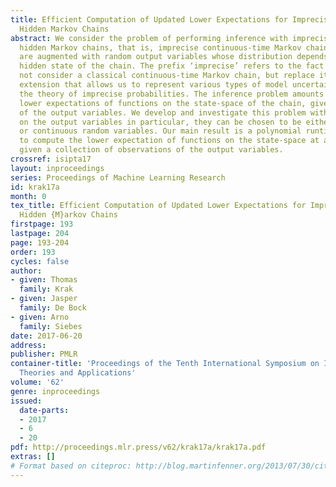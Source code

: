 ```yaml
---
title: Efficient Computation of Updated Lower Expectations for Imprecise Continuous-Time
  Hidden Markov Chains
abstract: We consider the problem of performing inference with imprecise continuous-time
  hidden Markov chains, that is, imprecise continuous-time Markov chains that
  are augmented with random output variables whose distribution depends on the
  hidden state of the chain. The prefix ‘imprecise’ refers to the fact that we do
  not consider a classical continuous-time Markov chain, but replace it with a robust
  extension that allows us to represent various types of model uncertainty, using
  the theory of imprecise probabilities. The inference problem amounts to computing
  lower expectations of functions on the state-space of the chain, given observations
  of the output variables. We develop and investigate this problem with very few assumptions
  on the output variables in particular, they can be chosen to be either discrete
  or continuous random variables. Our main result is a polynomial runtime algorithm
  to compute the lower expectation of functions on the state-space at any given time-point,
  given a collection of observations of the output variables.
crossref: isipta17
layout: inproceedings
series: Proceedings of Machine Learning Research
id: krak17a
month: 0
tex_title: Efficient Computation of Updated Lower Expectations for Imprecise Continuous-Time
  Hidden {M}arkov Chains
firstpage: 193
lastpage: 204
page: 193-204
order: 193
cycles: false
author:
- given: Thomas
  family: Krak
- given: Jasper
  family: De Bock
- given: Arno
  family: Siebes
date: 2017-06-20
address: 
publisher: PMLR
container-title: 'Proceedings of the Tenth International Symposium on Imprecise Probability:
  Theories and Applications'
volume: '62'
genre: inproceedings
issued:
  date-parts:
  - 2017
  - 6
  - 20
pdf: http://proceedings.mlr.press/v62/krak17a/krak17a.pdf
extras: []
# Format based on citeproc: http://blog.martinfenner.org/2013/07/30/citeproc-yaml-for-bibliographies/
---
```

